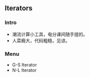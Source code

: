 ## Iterators

### Intro

- 潮流计算小工具，电分课间随手搓的。
- 人菜瘾大，代码粗糙，见谅。

### Menu

- G-S Iterator
- N-L Iterator